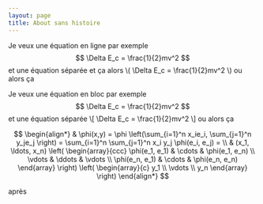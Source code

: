 ```yaml
---
layout: page
title: About sans histoire
---
```



Je veux une équation en ligne par exemple $$ \Delta E_c = \frac{1}{2}mv^2 $$ et une équation séparée et ça alors \\( \Delta E_c = \frac{1}{2}mv^2 \\) ou alors ça


Je veux une équation en bloc par exemple 
$$ \Delta E_c = \frac{1}{2}mv^2 $$ 
et une équation séparée \\[ \Delta E_c = \frac{1}{2}mv^2 \\] ou alors ça



$$
\begin{align*}
  & \phi(x,y) = \phi \left(\sum_{i=1}^n x_ie_i, \sum_{j=1}^n y_je_j \right)
  = \sum_{i=1}^n \sum_{j=1}^n x_i y_j \phi(e_i, e_j) = \\
  & (x_1, \ldots, x_n) \left( \begin{array}{ccc}
      \phi(e_1, e_1) & \cdots & \phi(e_1, e_n) \\
      \vdots & \ddots & \vdots \\
      \phi(e_n, e_1) & \cdots & \phi(e_n, e_n)
    \end{array} \right)
  \left( \begin{array}{c}
      y_1 \\
      \vdots \\
      y_n
    \end{array} \right)
\end{align*}
$$


après
